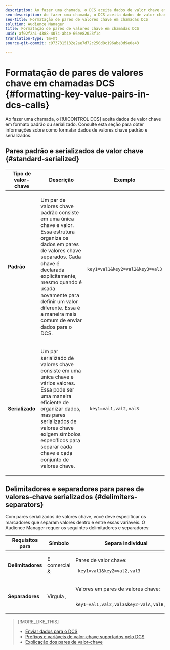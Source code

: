 ```yaml
---
description: Ao fazer uma chamada, o DCS aceita dados de valor chave em formato padrão ou serializado. Consulte esta seção para obter informações sobre como formatar dados de valores chave padrão e serializados.
seo-description: Ao fazer uma chamada, o DCS aceita dados de valor chave em formato padrão ou serializado. Consulte esta seção para obter informações sobre como formatar dados de valores chave padrão e serializados.
seo-title: Formatação de pares de valores chave em chamadas DCS
solution: Audience Manager
title: Formatação de pares de valores chave em chamadas DCS
uuid: af02f2a1-4388-4074-ab4e-66ee82023f1c
translation-type: tm+mt
source-git-commit: c9737315132e2ae7d72c250d8c196abe8d9e0e43

---
```



# Formatação de pares de valores chave em chamadas DCS {#formatting-key-value-pairs-in-dcs-calls}

Ao fazer uma chamada, o [!UICONTROL DCS] aceita dados de valor chave em formato padrão ou serializado. Consulte esta seção para obter informações sobre como formatar dados de valores chave padrão e serializados.

## Pares padrão e serializados de valor chave {#standard-serialized}

<table id="table_A220F9B359F34C6EA7B83618FC22EE3A"> 
 <thead> 
  <tr> 
   <th colname="col1" class="entry"> Tipo de valor-chave </th> 
   <th colname="col2" class="entry"> Descrição </th> 
   <th colname="col3" class="entry"> Exemplo </th> 
  </tr> 
 </thead>
 <tbody> 
  <tr> 
   <td colname="col1"> <b>Padrão</b> </td> 
   <td colname="col2"> <p>Um par de valores chave padrão consiste em uma única chave e valor. Essa estrutura organiza os dados em pares de valores chave separados. Cada chave é declarada explicitamente, mesmo quando é usada novamente para definir um valor diferente. Essa é a maneira mais comum de enviar dados para o DCS. </p> </td>
   <td colname="col3"> <code> key1=val1&amp;key2=val2&amp;key3=val3</code> </td>
  </tr>
  <tr> 
   <td colname="col1"> <b>Serializado</b> </td> 
   <td colname="col2"> <p>Um par serializado de valores chave consiste em uma única chave e vários valores. Essa pode ser uma maneira eficiente de organizar dados, mas pares serializados de valores chave exigem símbolos específicos para separar cada chave e cada conjunto de valores chave. </p> </td> 
   <td colname="col3"> <code> key1=val1,val2,val3</code> </td> 
  </tr>
 </tbody>
</table>

## Delimitadores e separadores para pares de valores-chave serializados {#delimiters-separators}

Com pares serializados de valores chave, você deve especificar os marcadores que separam valores dentro e entre essas variáveis. O Audience Manager requer os seguintes delimitadores e separadores:

<table id="table_8FD4E6B9506943AEA619D4089913ECBC"> 
 <thead> 
  <tr> 
   <th colname="col1" class="entry"> Requisitos para </th> 
   <th colname="col2" class="entry"> Símbolo </th> 
   <th colname="col3" class="entry"> Separa individual </th> 
  </tr>
 </thead>
 <tbody> 
  <tr> 
   <td colname="col1"><b>Delimitadores</b> </td> 
   <td colname="col2"> E comercial &amp; </td> 
   <td colname="col3"> <p>Pares de valor chave: </p> <p><code> key1=val1&amp;key2=val2,val3</code> </p> </td> 
  </tr> 
  <tr> 
   <td colname="col1"><b>Separadores</b> </td> 
   <td colname="col2"> Vírgula , </td> 
   <td colname="col3"> <p>Valores em pares de valores chave: </p> <p><code> key1=val1,val2,val3&amp;key2=valA,valB,valC</code> </p> </td> 
  </tr> 
 </tbody> 
</table>

>[!MORE_LIKE_THIS]
>
>* [Enviar dados para o DCS](../../../api/dcs-intro/dcs-event-calls/dcs-url-send.md)
>* [Prefixos e variáveis de valor-chave suportados pelo DCS](../../../api/dcs-intro/dcs-api-reference/dcs-keys.md)
>* [Explicação dos pares de valor-chave](../../../reference/key-value-pairs-explained.md)

